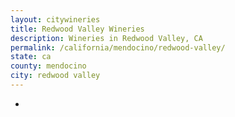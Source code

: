 ```yaml
---
layout: citywineries
title: Redwood Valley Wineries
description: Wineries in Redwood Valley, CA
permalink: /california/mendocino/redwood-valley/
state: ca
county: mendocino
city: redwood valley
---
```

-
